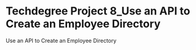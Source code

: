 # Techdegree Project 8_Use an API to Create an Employee Directory
 Use an API to Create an Employee Directory
